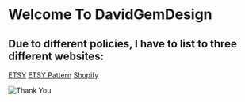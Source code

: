# Welcome To DavidGemDesign

## Due to different policies, I have to list to three different websites:
[ETSY](https://www.etsy.com/shop/davidgemdesigns)
[ETSY Pattern](https://davidgem.shop/)
[Shopify](https://davidgemdesign.com/)

![Thank You](https://i.etsystatic.com/isla/c1298d/71970258/isla_300x300.71970258_fz5737sn.jpg?version=0)
